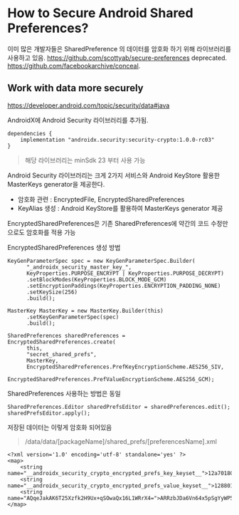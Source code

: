 
# How to Secure Android Shared Preferences?

이미 많은 개발자들은 SharedPreference 의 데이터를 암호화 하기 위해 라이브러리를 사용하고 있음. 
https://github.com/scottyab/secure-preferences deprecated. 
https://github.com/facebookarchive/conceal. 
  
## Work with data more securely
https://developer.android.com/topic/security/data#java
  
AndroidX에 Android Security 라이브러리를 추가됨. 
```
dependencies { 
	implementation "androidx.security:security-crypto:1.0.0-rc03"
}
```
> 해당 라이브러리는 minSdk 23 부터 사용 가능


Android Security 라이브러리는 크게 2가지 서비스와 Android KeyStore 활용한 MasterKeys generator을 제공한다.  

-   암호화 관련 : EncryptedFile, EncryptedSharedPreferences
-   KeyAlias 생성 : Android KeyStore를 활용하여 MasterKeys generator 제공


EncryptedSharedPreferences은 기존 SharedPreferences에 약간의 코드 수정만으로도 암호화를 적용 가능  
  
EncryptedSharedPreferences 생성 방법
```
KeyGenParameterSpec spec = new KeyGenParameterSpec.Builder(  
      "_androidx_security_master_key_",  
      KeyProperties.PURPOSE_ENCRYPT | KeyProperties.PURPOSE_DECRYPT)  
      .setBlockModes(KeyProperties.BLOCK_MODE_GCM)  
      .setEncryptionPaddings(KeyProperties.ENCRYPTION_PADDING_NONE)  
      .setKeySize(256)  
      .build();  
  
MasterKey MasterKey = new MasterKey.Builder(this)  
      .setKeyGenParameterSpec(spec)  
      .build();  
  
SharedPreferences sharedPreferences = EncryptedSharedPreferences.create(  
      this,  
      "secret_shared_prefs",  
      MasterKey,  
      EncryptedSharedPreferences.PrefKeyEncryptionScheme.AES256_SIV,  
      EncryptedSharedPreferences.PrefValueEncryptionScheme.AES256_GCM);
```
 
SharedPreferences 사용하는 방법은 동일
```
SharedPreferences.Editor sharedPrefsEditor = sharedPreferences.edit();  
sharedPrefsEditor.apply();
```

저장된 데이터는 이렇게 암호화 되어있음
> /data/data/[packageName]/shared_prefs/[preferencesName].xml

```
<?xml version='1.0' encoding='utf-8' standalone='yes' ?>  
<map>  
    <string name="__androidx_security_crypto_encrypted_prefs_key_keyset__">12a70180ea09a6c7b404657423bcd19326b0b75d5f7087f8398c670eb82381b52ab13263289c5b7defb6fbd6b04088616bd2a74374c5d1c3bd959d1fee690c525a78b6dbcefd0e538b7d3491a506eac55fab99415a0cb0e9de7cbc41e79c9e6901d8016d06695d4eeb08bd98827d062f43cb1ca0a1fbcd87b4317655311c053dd955d3aa00cadd7c66b2e540be0022684b73c563bcbb3ca010141e40c4cb326f5aafe6f3b87c71561ade1a4208a9cbf854123b0a30747970652e676f6f676c65617069732e636f6d2f676f6f676c652e63727970746f2e74696e6b2e4165735369764b6579100118a9cbf8542001</string>  
    <string name="__androidx_security_crypto_encrypted_prefs_value_keyset__">1288011cc9d76e6eaf16d5b7f66640575684254c26cfe111f4a5d33bb320411974ac32600104cf6de82b196a4e19294f69a2fbbc05b991fac2584dc3dd102210261f885b521c80ed48bc3f64ae1f9088d92429e548ae3fe6bad8b601004a853e9df470bfc54a707614301cdc6fba35806ca61d951b2a080c1456871c189eb7b0e2c488cac918c42c0e231a1a440890d9cda301123c0a30747970652e676f6f676c65617069732e636f6d2f676f6f676c652e63727970746f2e74696e6b2e41657347636d4b657910011890d9cda3012001</string>  
    <string name="AQqeJakAK6T25Xzfk2H9Ux+qSOwaQx16L1WRrX4=">ARRzbJDa6Vn64x5pSgYyWP5ZjEgtEEvCtNWy1noBReNBBP1TvJybGq+dU8UPxTGvbAcb</string>  
</map>
```
<!--stackedit_data:
eyJoaXN0b3J5IjpbLTIxMDE4MTA5NDEsLTIzNTk1NzM5LC0xNj
A3ODA5MTY0XX0=
-->